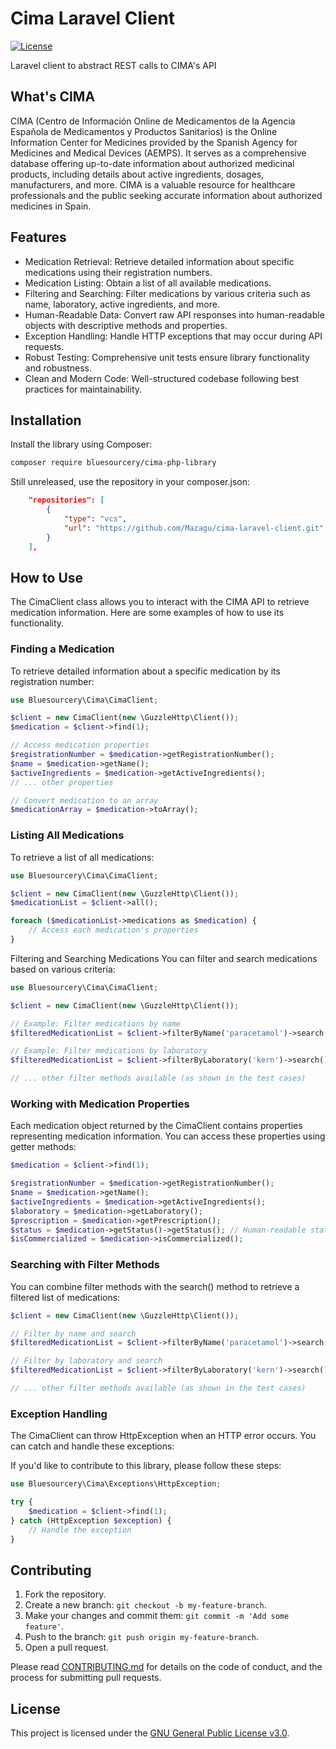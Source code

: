 # Cima Laravel Client
[![License](https://img.shields.io/badge/license-GPL-blue.svg)](https://www.gnu.org/licenses/gpl-3.0.en.html)

Laravel client to abstract REST calls to CIMA's API

## What's CIMA
CIMA (Centro de Información Online de Medicamentos de la Agencia Española de Medicamentos y Productos Sanitarios) is the Online Information Center for Medicines provided by the Spanish Agency for Medicines and Medical Devices (AEMPS). It serves as a comprehensive database offering up-to-date information about authorized medicinal products, including details about active ingredients, dosages, manufacturers, and more. CIMA is a valuable resource for healthcare professionals and the public seeking accurate information about authorized medicines in Spain.
## Features

- Medication Retrieval: Retrieve detailed information about specific medications using their registration numbers.
- Medication Listing: Obtain a list of all available medications.
- Filtering and Searching: Filter medications by various criteria such as name, laboratory, active ingredients, and more.
- Human-Readable Data: Convert raw API responses into human-readable objects with descriptive methods and properties.
- Exception Handling: Handle HTTP exceptions that may occur during API requests.
- Robust Testing: Comprehensive unit tests ensure library functionality and robustness.
- Clean and Modern Code: Well-structured codebase following best practices for maintainability.

## Installation

Install the library using Composer:

```bash
composer require bluesourcery/cima-php-library
```
Still unreleased, use the repository in your composer.json:
```json
    "repositories": [
        {
            "type": "vcs",
            "url": "https://github.com/Mazagu/cima-laravel-client.git"
        }
    ],
```
## How to Use
The CimaClient class allows you to interact with the CIMA API to retrieve medication information. Here are some examples of how to use its functionality.
### Finding a Medication
To retrieve detailed information about a specific medication by its registration number:
```php
use Bluesourcery\Cima\CimaClient;

$client = new CimaClient(new \GuzzleHttp\Client());
$medication = $client->find(1);

// Access medication properties
$registrationNumber = $medication->getRegistrationNumber();
$name = $medication->getName();
$activeIngredients = $medication->getActiveIngredients();
// ... other properties

// Convert medication to an array
$medicationArray = $medication->toArray();
```
### Listing All Medications
To retrieve a list of all medications:
```php
use Bluesourcery\Cima\CimaClient;

$client = new CimaClient(new \GuzzleHttp\Client());
$medicationList = $client->all();

foreach ($medicationList->medications as $medication) {
    // Access each medication's properties
}
```
Filtering and Searching Medications
You can filter and search medications based on various criteria:
```php
use Bluesourcery\Cima\CimaClient;

$client = new CimaClient(new \GuzzleHttp\Client());

// Example: Filter medications by name
$filteredMedicationList = $client->filterByName('paracetamol')->search();

// Example: Filter medications by laboratory
$filteredMedicationList = $client->filterByLaboratory('kern')->search();

// ... other filter methods available (as shown in the test cases)
```
### Working with Medication Properties
Each medication object returned by the CimaClient contains properties representing medication information. You can access these properties using getter methods:
```php
$medication = $client->find(1);

$registrationNumber = $medication->getRegistrationNumber();
$name = $medication->getName();
$activeIngredients = $medication->getActiveIngredients();
$laboratory = $medication->getLaboratory();
$prescription = $medication->getPrescription();
$status = $medication->getStatus()->getStatus(); // Human-readable status
$isCommercialized = $medication->isCommercialized();
```
### Searching with Filter Methods
You can combine filter methods with the search() method to retrieve a filtered list of medications:
```php
$client = new CimaClient(new \GuzzleHttp\Client());

// Filter by name and search
$filteredMedicationList = $client->filterByName('paracetamol')->search();

// Filter by laboratory and search
$filteredMedicationList = $client->filterByLaboratory('kern')->search();

// ... other filter methods available (as shown in the test cases)
```
### Exception Handling
The CimaClient can throw HttpException when an HTTP error occurs. You can catch and handle these exceptions:

If you'd like to contribute to this library, please follow these steps:
```php
use Bluesourcery\Cima\Exceptions\HttpException;

try {
    $medication = $client->find(1);
} catch (HttpException $exception) {
    // Handle the exception
}
```
## Contributing
1. Fork the repository.
2. Create a new branch: `git checkout -b my-feature-branch`.
3. Make your changes and commit them: `git commit -m 'Add some feature'`.
4. Push to the branch: `git push origin my-feature-branch`.
5. Open a pull request.

Please read [CONTRIBUTING.md](CONTRIBUTING.md) for details on the code of conduct, and the process for submitting pull requests.

## License

This project is licensed under the [GNU General Public License v3.0](LICENSE).
